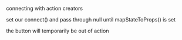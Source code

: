 connecting with action creators

set our connect() and pass through null until mapStateToProps() is set

the button will temporarily be out of action 